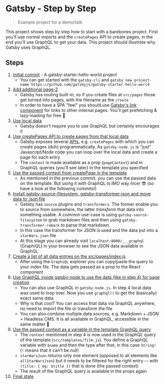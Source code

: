 # Gatsby - Step by Step

> Example project for a demo/talk

This project shows step by step how to start with a barebones project. First you'll use normal imports and the `createPages` API to create pages, in the end you'll use GraphQL to get your data. This project should illustrate why Gatsby uses GraphQL.

## Steps

1. [Initial commit](https://github.com/LekoArts/gatsby-from-scratch/tree/4031450230c83341ab28a21a47331a29b76a93cb) - A gatsby-starter-hello-world project
    - You can get started with the `gatsby-cli` and `gatsby new project-name https://github.com/gatsbyjs/gatsby-starter-hello-world`
2. [Add additional page-2](https://github.com/LekoArts/gatsby-from-scratch/commit/186325ab7d2a4b3c7c956c123a249eb20bddf38c)
    - Gatsby has routing built-in, so if you create files at `src/pages` those get turned into pages, with the filename as the `/route`
    - In order to have a SPA "feel" you should use [Gatsby's link component](https://www.gatsbyjs.org/docs/gatsby-link/) for links to other internal pages. You'll get prefetching & lazy-loading for free 💪
3. [Use local data](https://github.com/LekoArts/gatsby-from-scratch/commit/4d681ba6cbaae4ed7f971713a06acfd14ca346e3)
    - Gatsby doesn't require you to use GraphQL but certainly encourages it
4. [Use createPages API to create pages from that local data](https://github.com/LekoArts/gatsby-from-scratch/commit/1438886b07d844fe1c788f9cd11f7908be74617d)
    - Gatsby exposes several [APIs](https://www.gatsbyjs.org/docs/api-reference/), e.g. `createPages` with which you can create pages (duh) programmatically. As `gatsby-node.js` is "just" Javascript/Node code you can loop over the local data and create a page for each entry
    - The `context` is made available as a prop (`pageContext`) and in GraphQL queries (you'll see later) in the template you specified
5. [Use the passed context from createPage in the template](https://github.com/LekoArts/gatsby-from-scratch/commit/49880490cbc0f5d0ecb2724e1099b5ba73b2a6c2)
    - As mentioned in the previous commit, you can use the passed data on the template. But using it with GraphQL is _IMO_ way nicer 😎 (so have a look at the following commits!)
6. [Install gatsby-source-filesystem, gatsby-transformer-json and move data to .json file](https://github.com/LekoArts/gatsby-from-scratch/commit/49f6252b5bf0906bd4e3ec7cca8545b9963ebb52)
    - Gatsby has `source` plugins and `transformers`. The former enable you to _source_ from somewhere, the latter _transform_ that data into something usable. A common use-case is using `gatsby-source-filesystem` to grab markdown files and then using `gatsby-transformer-remark` to parse that markdown.
    - In this case the transformer for JSON is used and the data put into a `starWars.json` file
    - At this stage you can already visit `localhost:8000/___graphql` (GraphiQL) in your browser to see the JSON data available in GraphQL
7. [Create a list of all data entries on the src/pages/index.js](https://github.com/LekoArts/gatsby-from-scratch/commit/584d09961dd9908faec7341762f087eed30498bb)
    - After using the `GraphiQL` explorer you can copy/paste the query to your index file. The data gets passed as a prop to the React component
8. [Use GraphQL inside gatsby-node to use the data (like in step 4) for page creation](https://github.com/LekoArts/gatsby-from-scratch/commit/e1f2ce1e361bb3437caf5cbccaee3fa3ec6227bc)
    - You can also use GraphQL in `gatsby-node.js`. In step 4 local data was used to loop over. Now you use `graphql()` to get the (basically) exact same data
    - Why is that cool? You can access that data via GraphQL anywhere, no need to import the file or transform the file
    - You can also combine multiple data sources, e.g. Markdown + JSON + Headless CMS. It is all available in GraphQL, accessible in the same matter 🎉
9. [Use the passed context as a variable in the template GraphQL query](https://github.com/LekoArts/gatsby-from-scratch/commit/9c36a48a112c139a412f3b10b9ab7d7bb975df05)
    - The `context` mentioned in step 4 is now used in the GraphQL query of the template (`src/templates/film.js`). You define a GraphQL variable with `$name` and then the type after that, in this case `String!` (`!` means that it can't be null)
    - `starWarsJson` returns only one element (opposed to all elements like `allStarWarsJson`) but it needs to be filtered for the right entry -- with `(title: { eq: $title })` that is done (the passed context)
    - The result of the GraphQL query is available in the props again
10. [Final state](https://github.com/LekoArts/gatsby-from-scratch/tree/9c36a48a112c139a412f3b10b9ab7d7bb975df05)